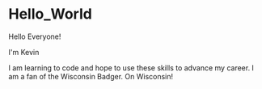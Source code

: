 # Hello_World

Hello Everyone!

I'm Kevin

I am learning to code and hope to use these skills to advance my career. I am a fan of the Wisconsin Badger. On Wisconsin!
